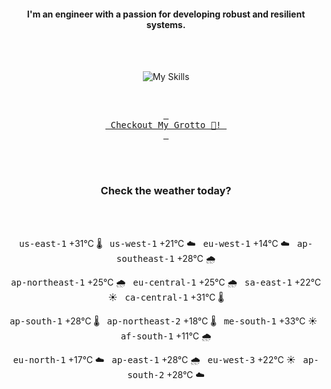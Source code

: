 <h4 align="center">I'm an engineer with a passion for developing robust and resilient systems.</h4>

<div align="center">
  <br/><br/>

![My Skills](https://go-skill-icons.vercel.app/api/icons?i=aws,azure,ts,go,docker,kubernetes,argocd,python&perline=4&theme=light)

<br/>

[<kbd> <br> Checkout My Grotto 🍵! <br> </kbd>](https://sathirak.me/)
  
</div>

<br/>
<br/>

<h3 align="center">Check the weather today?</h3>
<!-- start-daily-update -->
<div align="center">
  <!-- Updated on Mon Jun 23 01:57:16 UTC 2025 --><br><br>

  <kbd>us-east-1</kbd> +31°C 🌡️ &nbsp; 
  <kbd>us-west-1</kbd> +21°C ☁️ &nbsp; 
  <kbd>eu-west-1</kbd> +14°C ☁️ &nbsp; 
  <kbd>ap-southeast-1</kbd> +28°C 🌧️ <br>

  <kbd>ap-northeast-1</kbd> +25°C 🌧️ &nbsp; 
  <kbd>eu-central-1</kbd> +25°C 🌧️ &nbsp; 
  <kbd>sa-east-1</kbd> +22°C ☀️ &nbsp; 
  <kbd>ca-central-1</kbd> +31°C 🌡️ <br>

  <kbd>ap-south-1</kbd> +28°C 🌡️ &nbsp; 
  <kbd>ap-northeast-2</kbd> +18°C 🌡️ &nbsp; 
  <kbd>me-south-1</kbd> +33°C ☀️ &nbsp; 
  <kbd>af-south-1</kbd> +11°C 🌧️ <br>

  <kbd>eu-north-1</kbd> +17°C ☁️ &nbsp; 
  <kbd>ap-east-1</kbd> +28°C 🌧️ &nbsp; 
  <kbd>eu-west-3</kbd> +22°C ☀️ &nbsp; 
  <kbd>ap-south-2</kbd> +28°C ☁️
</div>
<!-- end-daily-update -->
